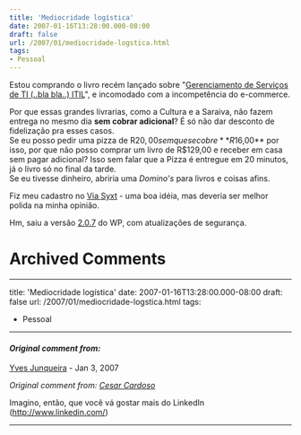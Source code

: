 ```yaml
---
title: 'Mediocridade logística'
date: 2007-01-16T13:28:00.000-08:00
draft: false
url: /2007/01/mediocridade-logstica.html
tags: 
- Pessoal
---
```


Estou comprando o livro recém lançado sobre "[Gerenciamento de Serviços de TI (..bla bla..) ITIL](http://www.cetico.org/tech/www.novateceditora.com.br/livros/gerenciamento/)", e incomodado com a incompetência do e-commerce.  
  
Por que essas grandes livrarias, como a Cultura e a Saraiva, não fazem entrega no mesmo dia **sem cobrar adicional**? É só não dar desconto de fidelização pra esses casos.  
Se eu posso pedir uma pizza de R$20,00 sem que se cobre **R$16,00** por isso, por que não posso comprar um livro de R$129,00 e receber em casa sem pagar adicional? Isso sem falar que a Pizza é entregue em 20 minutos, já o livro só no final da tarde.  
Se eu tivesse dinheiro, abriria uma _Domino's_ para livros e coisas afins.  
  
Fiz meu cadastro no [Via Syxt](http://www.syxt.com.br/yvesjmt) - uma boa idéia, mas deveria ser melhor polida na minha opinião.  
  
Hm, saiu a versão [2.0.7](http://wordpress.org/development/2007/01/wordpress-207/) do WP, com atualizações de segurança.
# Archived Comments
---
title: 'Mediocridade logística'
date: 2007-01-16T13:28:00.000-08:00
draft: false
url: /2007/01/mediocridade-logstica.html
tags: 
- Pessoal
---

#### _Original comment from:_
[Yves Junqueira](https://www.blogger.com/profile/00104361785049371212 "noreply@blogger.com") - <time datetime="2007-01-17T00:58:00.000-08:00">Jan 3, 2007</time>

_Original comment from: [Cesar Cardoso](http://fudeblog.zyakannazio.eti.br)_  
  
Imagino, então, que você vá gostar mais do LinkedIn (http://www.linkedin.com/)
<hr />
